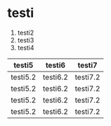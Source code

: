 # testi
1. testi2
2. testi3
3. testi4

| testi5 | testi6 | testi7 |
| -------|--------|------- |
| testi5.2 | testi6.2 | testi7.2 |
| testi5.2 | testi6.2 | testi7.2 |
| testi5.2 | testi6.2 | testi7.2 |
| testi5.2 | testi6.2 | testi7.2 |